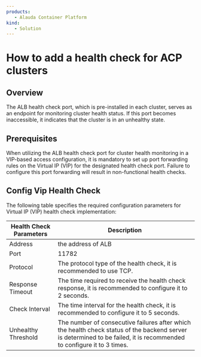 ```yaml
---
products: 
   - Alauda Container Platform
kind:
   - Solution
---
```

# How to add a health check for ACP clusters
## Overview
The ALB health check port, which is pre-installed in each cluster, serves as an endpoint for monitoring cluster health status. If this port becomes inaccessible, it indicates that the cluster is in an unhealthy state.
## Prerequisites
When utilizing the ALB health check port for cluster health monitoring in a VIP-based access configuration, it is mandatory to set up port forwarding rules on the Virtual IP (VIP) for the designated health check port. Failure to configure this port forwarding will result in non-functional health checks.
## Config Vip Health Check
The following table specifies the required configuration parameters for Virtual IP (VIP) health check implementation:

| Health Check Parameters | Description      |
| -------- | -------- |
| Address  | the address of ALB |
| Port     | 11782 |
| Protocol | The protocol type of the health check, it is recommended to use TCP. |
| Response Timeout | The time required to receive the health check response, it is recommended to configure it to 2 seconds. |
| Check Interval | The time interval for the health check, it is recommended to configure it to 5 seconds. |
| Unhealthy Threshold | The number of consecutive failures after which the health check status of the backend server is determined to be failed, it is recommended to configure it to 3 times. |    
